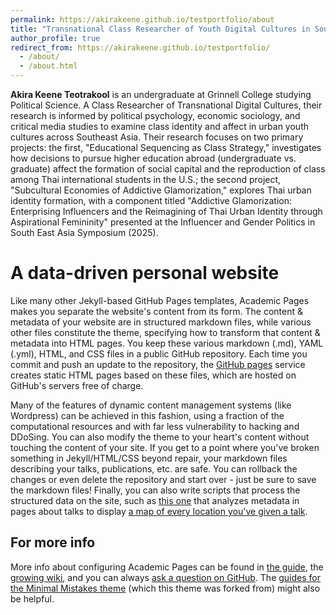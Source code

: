 ```yaml
---
permalink: https://akirakeene.github.io/testportfolio/about
title: "Transnational Class Researcher of Youth Digital Cultures in Southeast Asia"
author_profile: true
redirect_from: https://akirakeene.github.io/testportfolio/
  - /about/
  - /about.html
---
```

**Akira Keene Teotrakool** is an undergraduate at Grinnell College studying Political Science. A Class Researcher of Transnational Digital Cultures, their research is informed by political psychology, economic sociology, and critical media studies to examine class identity and affect in urban youth cultures across Southeast Asia. Their research focuses on two primary projects: the first, "Educational Sequencing as Class Strategy," investigates how decisions to pursue higher education abroad (undergraduate vs. graduate) affect the formation of social capital and the reproduction of class among Thai international students in the U.S.; the second project, "Subcultural Economies of Addictive Glamorization," explores Thai urban identity formation, with a component titled "Addictive Glamorization: Enterprising Influencers and the Reimagining of Thai Urban Identity through Aspirational Femininity" presented at the Influencer and Gender Politics in South East Asia Symposium (2025). 

A data-driven personal website
======
Like many other Jekyll-based GitHub Pages templates, Academic Pages makes you separate the website's content from its form. The content & metadata of your website are in structured markdown files, while various other files constitute the theme, specifying how to transform that content & metadata into HTML pages. You keep these various markdown (.md), YAML (.yml), HTML, and CSS files in a public GitHub repository. Each time you commit and push an update to the repository, the [GitHub pages](https://pages.github.com/) service creates static HTML pages based on these files, which are hosted on GitHub's servers free of charge.

Many of the features of dynamic content management systems (like Wordpress) can be achieved in this fashion, using a fraction of the computational resources and with far less vulnerability to hacking and DDoSing. You can also modify the theme to your heart's content without touching the content of your site. If you get to a point where you've broken something in Jekyll/HTML/CSS beyond repair, your markdown files describing your talks, publications, etc. are safe. You can rollback the changes or even delete the repository and start over - just be sure to save the markdown files! Finally, you can also write scripts that process the structured data on the site, such as [this one](https://github.com/academicpages/academicpages.github.io/blob/master/talkmap.ipynb) that analyzes metadata in pages about talks to display [a map of every location you've given a talk](https://academicpages.github.io/talkmap.html).


For more info
------
More info about configuring Academic Pages can be found in [the guide](https://academicpages.github.io/markdown/), the [growing wiki](https://github.com/academicpages/academicpages.github.io/wiki), and you can always [ask a question on GitHub](https://github.com/academicpages/academicpages.github.io/discussions). The [guides for the Minimal Mistakes theme](https://mmistakes.github.io/minimal-mistakes/docs/configuration/) (which this theme was forked from) might also be helpful.
